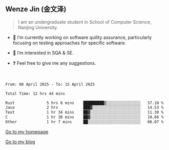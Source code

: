 ## Wenze Jin (金文泽)

> I am an undergraduate student in School of Computer Science, Nanjing University.

- 🔭 I’m currently working on software quility assurance, particularly focusing on testing approaches for specific software.
  
- 🌱 I’m interested in SQA & SE.
  
- ❓ Feel free to give me any suggestions.  

<br>  

<!--START_SECTION:waka-->

```txt
From: 08 April 2025 - To: 15 April 2025

Total Time: 12 hrs 44 mins

Rust              5 hrs 8 mins    █████████▒░░░░░░░░░░░░░░░   37.10 %
Java              2 hrs           ███▓░░░░░░░░░░░░░░░░░░░░░   14.53 %
Text              1 hr 34 mins    ██▓░░░░░░░░░░░░░░░░░░░░░░   11.30 %
C                 1 hr 30 mins    ██▓░░░░░░░░░░░░░░░░░░░░░░   10.86 %
Other             1 hr 7 mins     ██░░░░░░░░░░░░░░░░░░░░░░░   08.07 %
```

<!--END_SECTION:waka-->

[Go to my homepage](https://wenzejin.github.io)

[Go to my blog](https://wenzejin.notion.site/Wenze-Jin-s-Blog-1635e9fa7b6d80b3adcedfacc74aa717?pvs=4)
